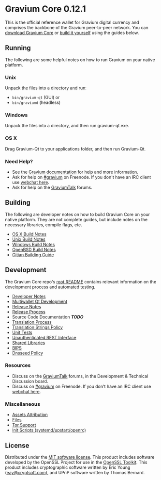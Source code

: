 Gravium Core 0.12.1
=====================

This is the official reference wallet for Gravium digital currency and comprises the backbone of the Gravium peer-to-peer network. You can [download Gravium Core](https://www.gravium.io/downloads/) or [build it yourself](#building) using the guides below.

Running
---------------------
The following are some helpful notes on how to run Gravium on your native platform.

### Unix

Unpack the files into a directory and run:

- `bin/gravium-qt` (GUI) or
- `bin/graviumd` (headless)

### Windows

Unpack the files into a directory, and then run gravium-qt.exe.

### OS X

Drag Gravium-Qt to your applications folder, and then run Gravium-Qt.

### Need Help?

* See the [Gravium documentation](https://gravium.atlassian.net/wiki/display/DOC)
for help and more information.
* Ask for help on [#gravium](http://webchat.freenode.net?channels=gravium) on Freenode. If you don't have an IRC client use [webchat here](http://webchat.freenode.net?channels=gravium).
* Ask for help on the [GraviumTalk](https://graviumtalk.org/) forums.

Building
---------------------
The following are developer notes on how to build Gravium Core on your native platform. They are not complete guides, but include notes on the necessary libraries, compile flags, etc.

- [OS X Build Notes](build-osx.md)
- [Unix Build Notes](build-unix.md)
- [Windows Build Notes](build-windows.md)
- [OpenBSD Build Notes](build-openbsd.md)
- [Gitian Building Guide](gitian-building.md)

Development
---------------------
The Gravium Core repo's [root README](/README.md) contains relevant information on the development process and automated testing.

- [Developer Notes](developer-notes.md)
- [Multiwallet Qt Development](multiwallet-qt.md)
- [Release Notes](release-notes.md)
- [Release Process](release-process.md)
- Source Code Documentation ***TODO***
- [Translation Process](translation_process.md)
- [Translation Strings Policy](translation_strings_policy.md)
- [Unit Tests](unit-tests.md)
- [Unauthenticated REST Interface](REST-interface.md)
- [Shared Libraries](shared-libraries.md)
- [BIPS](bips.md)
- [Dnsseed Policy](dnsseed-policy.md)

### Resources
* Discuss on the [GraviumTalk](https://graviumtalk.org/) forums, in the Development & Technical Discussion board.
* Discuss on [#gravium](http://webchat.freenode.net/?channels=gravium) on Freenode. If you don't have an IRC client use [webchat here](http://webchat.freenode.net/?channels=gravium).

### Miscellaneous
- [Assets Attribution](assets-attribution.md)
- [Files](files.md)
- [Tor Support](tor.md)
- [Init Scripts (systemd/upstart/openrc)](init.md)

License
---------------------
Distributed under the [MIT software license](http://www.opensource.org/licenses/mit-license.php).
This product includes software developed by the OpenSSL Project for use in the [OpenSSL Toolkit](https://www.openssl.org/). This product includes
cryptographic software written by Eric Young ([eay@cryptsoft.com](mailto:eay@cryptsoft.com)), and UPnP software written by Thomas Bernard.
